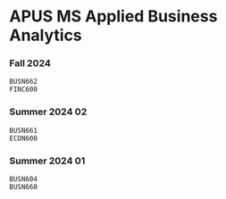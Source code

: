 # APUS MS Applied Business Analytics

### Fall 2024

    BUSN662
    FINC600

### Summer 2024 02

    BUSN661
    ECON600

### Summer 2024 01

    BUSN604
    BUSN660
